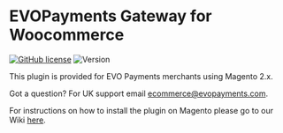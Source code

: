 # EVOPayments Gateway for Woocommerce
[![GitHub license](https://img.shields.io/github/license/EVO-Payments-UK/Magento_2)](https://github.com/EVO-Payments-UK/Magento_2/blob/master/LICENSE) ![Version](https://img.shields.io/badge/version-1.1.0-informational)

This plugin is provided for EVO Payments merchants using Magento 2.x.

Got a question? For UK support email ecommerce@evopayments.com.

For instructions on how to install the plugin on Magento please go to our Wiki [here](https://github.com/EVO-Payments-UK/Magento2/wiki/Installation-of-EVO-Payments-plugin-for-Magento-2.x).
